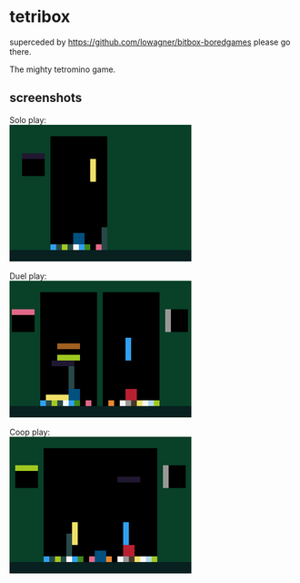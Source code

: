 # tetribox

superceded by https://github.com/lowagner/bitbox-boredgames
please go there.

The mighty tetromino game.

## screenshots

Solo play:  
![Screenshot](https://raw.githubusercontent.com/lowagner/bitbox-tetris/master/SoloPlay.png)

Duel play:  
![Screenshot](https://raw.githubusercontent.com/lowagner/bitbox-tetris/master/DuelPlay.png)

Coop play:  
![Screenshot](https://raw.githubusercontent.com/lowagner/bitbox-tetris/master/CoopPlay.png)
